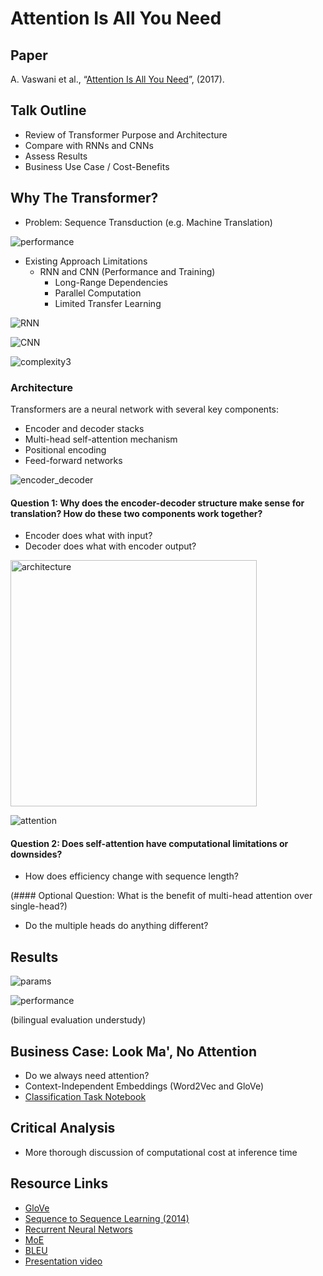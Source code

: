 # Attention Is All You Need

## Paper
A. Vaswani et al., “[Attention Is All You Need](https://arxiv.org/abs/1706.03762)”, (2017).

## Talk Outline
- Review of Transformer Purpose and Architecture
- Compare with RNNs and CNNs
- Assess Results
- Business Use Case / Cost-Benefits

## Why The Transformer?
- Problem: Sequence Transduction (e.g. Machine Translation)

![performance](https://user-images.githubusercontent.com/89158603/226637249-19c6d3ba-deb8-455d-a773-47df5cd3b8a6.png)

- Existing Approach Limitations
  - RNN and CNN (Performance and Training)
    - Long-Range Dependencies
    - Parallel Computation
    - Limited Transfer Learning

![RNN](https://user-images.githubusercontent.com/89158603/226617472-66e77c79-bbcf-4b3e-b0cd-522106c11fc5.png)

![CNN](https://user-images.githubusercontent.com/89158603/226622988-283456f3-a0af-4476-bfa2-deb9a8114da6.png)

![complexity3](https://user-images.githubusercontent.com/89158603/226626954-c7765888-9937-4045-9a38-b75754e820be.png)

### Architecture

Transformers are a neural network with several key components:
- Encoder and decoder stacks
- Multi-head self-attention mechanism
- Positional encoding
- Feed-forward networks

![encoder_decoder](https://user-images.githubusercontent.com/89158603/226618259-bf38f44d-e723-49a3-b978-d4a3c8fe2ad3.png)

#### Question 1: Why does the encoder-decoder structure make sense for translation? How do these two components work together?
- Encoder does what with input?
- Decoder does what with encoder output?

<img width="394" alt="architecture" src="https://user-images.githubusercontent.com/89158603/226613542-85068176-a82f-4f5a-9458-cf438f00dc15.png">

![attention](https://user-images.githubusercontent.com/89158603/226624292-15fe76b2-02e0-49ae-a852-05bd6fd4d982.png)

#### Question 2: Does self-attention have computational limitations or downsides?
- How does efficiency change with sequence length?

(#### Optional Question: What is the benefit of multi-head attention over single-head?)
- Do the multiple heads do anything different?

## Results

![params](https://user-images.githubusercontent.com/89158603/226614603-7c6fb4a5-067c-4edd-ad5f-d979ad42f7a4.png)

![performance](https://user-images.githubusercontent.com/89158603/226613498-b3b7177d-1516-434f-8051-026bb973aa67.png)

(bilingual evaluation understudy)

## Business Case: Look Ma', No Attention
- Do we always need attention?
- Context-Independent Embeddings (Word2Vec and GloVe)
- [Classification Task Notebook](classification_task.ipynb)

## Critical Analysis
- More thorough discussion of computational cost at inference time

## Resource Links
- [GloVe](https://nlp.stanford.edu/projects/glove/)
- [Sequence to Sequence Learning (2014)](https://arxiv.org/abs/1409.3215)
- [Recurrent Neural Networs](https://en.wikipedia.org/wiki/Recurrent_neural_network)
- [MoE](https://arxiv.org/abs/1701.06538)
- [BLEU](https://en.wikipedia.org/wiki/BLEU)
- [Presentation video](https://learning.oreilly.com/videos/natural-language-processing/0636920373605/0636920373605-video329383/)

